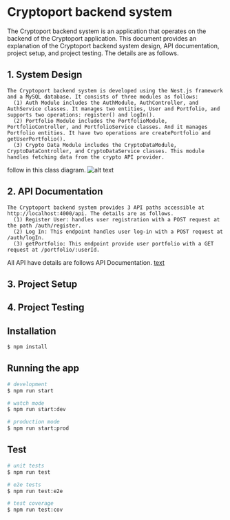 # Cryptoport backend system

The Cryptoport backend system is an application that operates on the backend of the Cryptoport application. This document provides an explanation of the Cryptoport backend system design, API documentation, project setup, and project testing. The details are as follows.

## 1. System Design
    The Cryptoport backend system is developed using the Nest.js framework and a MySQL database. It consists of three modules as follows:
      (1) Auth Module includes the AuthModule, AuthController, and AuthService classes. It manages two entities, User and Portfolio, and supports two operations: register() and logIn().
      (2) Portfolio Module includes the PortfolioModule, PortfolioController, and PortfolioService classes. And it manages Portfolio entities. It have two operations are createPortfolio and getUserPortfolio().
      (3) Crypto Data Module includes the CryptoDataModule, CryptoDataController, and CryptoDataService classes. This module handles fetching data from the crypto API provider.
   
 follow in this class diagram. ![alt text](https://res.cloudinary.com/dmdxfjunb/image/upload/v1718969121/kryptodian_eavtbh.jpg)
 
## 2. API Documentation
    The Cryptoport backend system provides 3 API paths accessible at http://localhost:4000/api. The details are as follows. 
      (1) Register User: handles user registration with a POST request at the path /auth/register.
      (2) Log In: This endpoint handles user log-in with a POST request at /auth/logIn.
      (3) getPortfolio: This endpoint provide user portfolio with a GET request at /portfolio/:userId.
      
All API have details are follows API Documentation. [text](https://documenter.getpostman.com/view/19296288/2sA3XTfLKb)
## 3. Project Setup

## 4. Project Testing








## Installation

```bash
$ npm install
```

## Running the app

```bash
# development
$ npm run start

# watch mode
$ npm run start:dev

# production mode
$ npm run start:prod
```

## Test

```bash
# unit tests
$ npm run test

# e2e tests
$ npm run test:e2e

# test coverage
$ npm run test:cov
```


